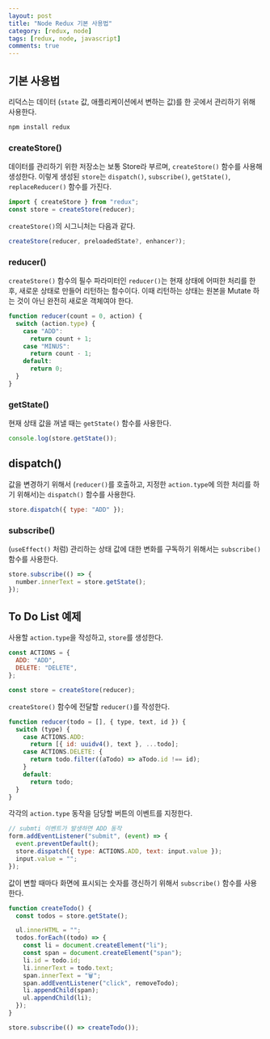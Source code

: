```yaml
---
layout: post
title: "Node Redux 기본 사용법"
category: [redux, node]
tags: [redux, node, javascript]
comments: true
---
```


## 기본 사용법

리덕스는 데이터 (`state` 값, 애플리케이션에서 변하는 값)를 한 곳에서 관리하기 위해 사용한다.

```bash
npm install redux
```

### createStore()

데이터를 관리하기 위한 저장소는 보통 Store라 부르며, `createStore()` 함수를 사용해 생성한다. 이렇게 생성된 `store`는 `dispatch()`, `subscribe()`, `getState()`, `replaceReducer()` 함수를 가진다.

```js
import { createStore } from "redux";
const store = createStore(reducer);
```

`createStore()`의 시그니처는 다음과 같다.

```js
createStore(reducer, preloadedState?, enhancer?);
```

### reducer()

`createStore()` 함수의 필수 파라미터인 `reducer()`는 현재 상태에 어떠한 처리를 한 후, 새로운 상태로 만들어 리턴하는 함수이다. 이때 리턴하는 상태는 원본을 Mutate 하는 것이 아닌 완전히 새로운 객체여야 한다.

```js
function reducer(count = 0, action) {
  switch (action.type) {
    case "ADD":
      return count + 1;
    case "MINUS":
      return count - 1;
    default:
      return 0;
  }
}
```

### getState()

현재 상태 값을 꺼낼 때는 `getState()` 함수를 사용한다.

```js
console.log(store.getState());
```

## dispatch()

값을 변경하기 위해서 (`reducer()`를 호출하고, 지정한 `action.type`에 의한 처리를 하기 위해서)는 `dispatch()` 함수를 사용한다.

```js
store.dispatch({ type: "ADD" });
```

### subscribe()

(`useEffect()` 처럼) 관리하는 상태 값에 대한 변화를 구독하기 위해서는 `subscribe()` 함수를 사용한다.

```js
store.subscribe(() => {
  number.innerText = store.getState();
});
```

## To Do List 예제

사용할 `action.type`을 작성하고, `store`를 생성한다.

```js
const ACTIONS = {
  ADD: "ADD",
  DELETE: "DELETE",
};

const store = createStore(reducer);
```

`createStore()` 함수에 전달할 `reducer()`를 작성한다.

```js
function reducer(todo = [], { type, text, id }) {
  switch (type) {
    case ACTIONS.ADD:
      return [{ id: uuidv4(), text }, ...todo];
    case ACTIONS.DELETE: {
      return todo.filter((aTodo) => aTodo.id !== id);
    }
    default:
      return todo;
  }
}
```

각각의 `action.type` 동작을 담당할 버튼의 이벤트를 지정한다.

```js
// submti 이벤트가 발생하면 ADD 동작
form.addEventListener("submit", (event) => {
  event.preventDefault();
  store.dispatch({ type: ACTIONS.ADD, text: input.value });
  input.value = "";
});
```

값이 변할 때마다 화면에 표시되는 숫자를 갱신하기 위해서 `subscribe()` 함수를 사용한다.

```js
function createTodo() {
  const todos = store.getState();

  ul.innerHTML = "";
  todos.forEach((todo) => {
    const li = document.createElement("li");
    const span = document.createElement("span");
    li.id = todo.id;
    li.innerText = todo.text;
    span.innerText = "🗑";
    span.addEventListener("click", removeTodo);
    li.appendChild(span);
    ul.appendChild(li);
  });
}

store.subscribe(() => createTodo());
```
